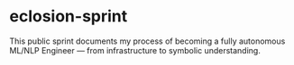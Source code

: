 # eclosion-sprint
This public sprint documents my process of becoming a fully autonomous ML/NLP Engineer — from infrastructure to symbolic understanding.
